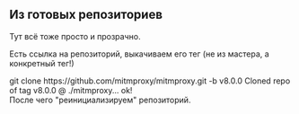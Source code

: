 ## Из готовых репозиториев

Тут всё тоже просто и прозрачно.

Есть ссылка на репозиторий, выкачиваем его тег (не из мастера, а конкретный тег!)
<div id="termynal" data-termynal data-ty-title="bash" data-ty-typeDelay="40" data-ty-lineDelay="700">
    <span data-ty="input" data-ty-prompt="[~] $">git clone https://github.com/mitmproxy/mitmproxy.git -b v8.0.0</span>
    <span class="no-select" data-ty>Cloned repo of tag v8.0.0 @ ./mitmproxy... ok!</span>
</div>
После чего "реинициализируем" репозиторий.
